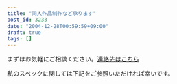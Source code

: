 ```yaml
---
title: "同人作品制作など承ります"
post_id: 3233
date: "2004-12-28T00:59:59+09:00"
draft: true
tags: []
---
```



まずはお気軽にご相談ください。[連絡先はこちら](https://danmaq.com/feedback)

私のスペックに関しては下記をご参照いただければ幸いです。
